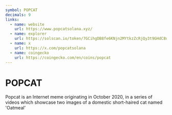 ```yaml
---
symbol: POPCAT
decimals: 9
links:
  - name: website
    url: https://www.popcatsolana.xyz/
  - name: explorer
    url: https://solscan.io/token/7GCihgDB8fe6KNjn2MYtkzZcRjQy3t9GHdC8uHYmW2hr
  - name: x
    url: https://x.com/popcatsolana
  - name: coingecko
    url: https://coingecko.com/en/coins/popcat
---
```


# POPCAT

Popcat is an Internet meme originating in October 2020, in a series of videos which showcase two images of a domestic short-haired cat named 'Oatmeal'

